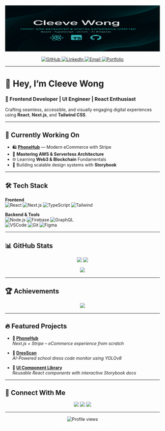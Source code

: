 <!-- Elegant GitHub Banner -->
<!-- Header -->
<p align="center">
  <img src="header.png" alt="Cleeve Wong - Frontend Developer" width="100%" height="150">
</p>

<!-- Social Links -->
<p align="center">
  <a href="https://github.com/CleevePhilip">
    <img src="https://img.shields.io/badge/GitHub-1a1b41?style=for-the-badge&logo=github&logoColor=00FFE7" alt="GitHub">
  </a>
  <a href="https://www.linkedin.com/in/cleeve-philip-wong-251b33279/">
    <img src="https://img.shields.io/badge/LinkedIn-1a1b41?style=for-the-badge&logo=linkedin&logoColor=00FFE7" alt="LinkedIn">
  </a>
  <a href="mailto:cleevephilip.wong@hcdc.edu.ph">
    <img src="https://img.shields.io/badge/Email-1a1b41?style=for-the-badge&logo=gmail&logoColor=FF4CC4" alt="Email">
  </a>
  <a href="https://portfoliocleeve.vercel.app">
    <img src="https://img.shields.io/badge/Portfolio-1a1b41?style=for-the-badge&logo=aboutdotme&logoColor=00FFE7" alt="Portfolio">
  </a>
</p>

---

# 👋 Hey, I’m Cleeve Wong  
### 🎯 Frontend Developer | UI Engineer | React Enthusiast  

Crafting seamless, accessible, and visually engaging digital experiences using **React**, **Next.js**, and **Tailwind CSS**.

---

## 🚧 Currently Working On  
- 🛍 **[PhoneHub](https://github.com/CleevePhilip/PhoneHub)** — Modern eCommerce with Stripe  
- 🧠 **Mastering AWS & Serverless Architecture**  
- 🌐 Learning **Web3 & Blockchain** Fundamentals  
- 🧩 Building scalable design systems with **Storybook**

---

## 🛠 Tech Stack

**Frontend**  
![React](https://img.shields.io/badge/-React-1a1b41?style=for-the-badge&logo=react&logoColor=00FFE7)
![Next.js](https://img.shields.io/badge/-Next.js-1a1b41?style=for-the-badge&logo=nextdotjs&logoColor=00FFE7)
![TypeScript](https://img.shields.io/badge/-TypeScript-1a1b41?style=for-the-badge&logo=typescript&logoColor=00FFE7)
![Tailwind](https://img.shields.io/badge/-TailwindCSS-1a1b41?style=for-the-badge&logo=tailwindcss&logoColor=00FFE7)

**Backend & Tools**  
![Node.js](https://img.shields.io/badge/-Node.js-1a1b41?style=for-the-badge&logo=nodedotjs&logoColor=00FFE7)
![Firebase](https://img.shields.io/badge/-Firebase-1a1b41?style=for-the-badge&logo=firebase&logoColor=FF4CC4)
![GraphQL](https://img.shields.io/badge/-GraphQL-1a1b41?style=for-the-badge&logo=graphql&logoColor=FF4CC4)  
![VSCode](https://img.shields.io/badge/-VS_Code-1a1b41?style=for-the-badge&logo=visualstudiocode&logoColor=00FFE7)
![Git](https://img.shields.io/badge/-Git-1a1b41?style=for-the-badge&logo=git&logoColor=FF4CC4)
![Figma](https://img.shields.io/badge/-Figma-1a1b41?style=for-the-badge&logo=figma&logoColor=FF4CC4)

---

## 📊 GitHub Stats  
<p align="center">
  <img src="https://github-readme-stats.vercel.app/api?username=CleevePhilip&show_icons=true&theme=radical&hide_border=true&bg_color=1a1b41&title_color=00FFE7&icon_color=FF4CC4&text_color=FFFFFF" width="48%" />
  <img src="https://github-readme-streak-stats.herokuapp.com/?user=CleevePhilip&theme=radical&hide_border=true&background=1a1b41&stroke=FF4CC4&ring=00FFE7&fire=FF4CC4&currStreakNum=FFFFFF" width="48%" />
</p>
<p align="center">
  <img src="https://github-readme-stats.vercel.app/api/top-langs/?username=CleevePhilip&layout=compact&theme=radical&hide_border=true&bg_color=1a1b41&title_color=00FFE7&text_color=FFFFFF" width="48%"/>
</p>

---

## 🏆 Achievements  
<p align="center">
  <img src="https://github-profile-trophy.vercel.app/?username=CleevePhilip&theme=radical&no-frame=true&title_color=00FFE7&icon_color=FF4CC4&row=2&column=4" />
</p>

---

## 🔥 Featured Projects

- **📱 [PhoneHub](https://github.com/CleevePhilip/PhoneHub)**  
  *Next.js + Stripe – eCommerce experience from scratch*

- **🧠 [DresScan](https://github.com/CleevePhilip/DresScan)**  
  *AI-Powered school dress code monitor using YOLOv8*

- **🎨 [UI Component Library](https://github.com/CleevePhilip/ui-library)**  
  *Reusable React components with interactive Storybook docs*

---

## 💬 Connect With Me

<p align="center">
  <a href="mailto:cleevephilip.wong@hcdc.edu.ph"><img src="https://img.shields.io/badge/Email-1a1b41?style=for-the-badge&logo=gmail&logoColor=FF4CC4" /></a>
  <a href="https://portfoliocleeve.vercel.app"><img src="https://img.shields.io/badge/Portfolio-1a1b41?style=for-the-badge&logo=aboutdotme&logoColor=00FFE7" /></a>
  <a href="https://www.buymeacoffee.com/yourusername"><img src="https://img.shields.io/badge/BuyMeCoffee-1a1b41?style=for-the-badge&logo=buymeacoffee&logoColor=FF4CC4" /></a>
</p>

---

<p align="center">
  <img src="https://komarev.com/ghpvc/?username=CleevePhilip&color=00FFE7&style=flat" alt="Profile views"/>
  <br/>
  <i style="color:#FFFFFF">Thanks for stopping by ❤️</i>
</p>

